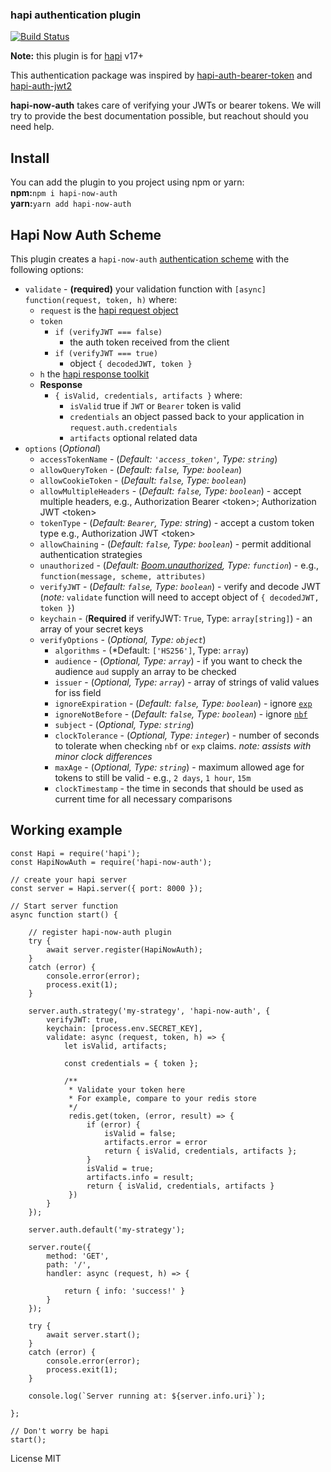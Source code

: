### hapi authentication plugin

[![Build Status](https://travis-ci.org/puchesjr/hapi-now-auth.svg?branch=master)](https://travis-ci.org/puchesjr/hapi-now-auth)

**Note:** this plugin is for [hapi](https://hapijs.com) v17+ 

This authentication package was inspired by [hapi-auth-bearer-token](https://github.com/johnbrett/hapi-auth-bearer-token) and [hapi-auth-jwt2](https://www.npmjs.com/package/hapi-auth-jwt2)

**hapi-now-auth** takes care of verifying your JWTs or bearer tokens. We will try to provide the best documentation possible, but reachout should you need help.

## Install
You can add the plugin to you project using npm or yarn:  
**npm:**```npm i hapi-now-auth```  
**yarn:**```yarn add hapi-now-auth```  

## Hapi Now Auth Scheme  
This plugin creates a `hapi-now-auth` [authentication scheme](https://hapijs.com/api#authentication-scheme) with the following options:  
- `validate` - **(required)** your validation function with `[async] function(request, token, h)` where:
  - `request` is the [hapi request object](https://hapijs.com/api#request)
  - `token` 
    - `if (verifyJWT === false)`
      - the auth token received from the client
    - `if (verifyJWT === true)`
      - object `{ decodedJWT, token }`
  - `h` the [hapi response toolkit](https://hapijs.com/api#response-toolkit)
  - **Response**
    - `{ isValid, credentials, artifacts }` where:
      - `isValid` true if `JWT` or `Bearer` token is valid
      - `credentials` an object passed back to your application in `request.auth.credentials`
      - `artifacts` optional related data
- `options` (*Optional*)
  - `accessTokenName` - (*Default: `'access_token'`, Type: `string`*) 
  - `allowQueryToken` - (*Default: `false`, Type: `boolean`*)
  - `allowCookieToken` - (*Default: `false`, Type: `boolean`*)
  - `allowMultipleHeaders` - (*Default: `false`, Type: `boolean`*) - accept multiple headers, e.g., Authorization Bearer \<token\>; Authorization JWT \<token\>
  - `tokenType` - (*Default: `Bearer`, Type: string*) - accept a custom token type e.g., Authorization JWT \<token\>
  - `allowChaining` - (*Default: `false`, Type: `boolean`*) - permit additional authentication strategies
  - `unauthorized` - (*Default: [Boom.unauthorized](https://github.com/hapijs/boom#boomunauthorizedmessage-scheme-attributes), Type: `function`*) - e.g., `function(message, scheme, attributes)`
  - `verifyJWT` - (*Default: `false`, Type: `boolean`*) - verify and decode JWT (*note:* `validate` function will need to accept object of `{ decodedJWT, token }`)
  - `keychain` - (**Required** if verifyJWT: `True`, Type: `array[string]`) - an array of your secret keys
  - `verifyOptions` - (*Optional, Type: `object`*)
    - `algorithms` - (*Default: `['HS256']`, Type: `array`)
    - `audience` - (*Optional, Type: `array`*) - if you want to check the audience `aud` supply an array to be checked
    - `issuer` - (*Optional, Type: `array`*) - array of strings of valid values for iss field
    - `ignoreExpiration` - (*Default: `false`, Type: `boolean`*) - ignore [`exp`](https://self-issued.info/docs/draft-ietf-oauth-json-web-token.html#expDef)
    - `ignoreNotBefore` - (*Default: `false`, Type: `boolean`*) - ignore [`nbf`](https://self-issued.info/docs/draft-ietf-oauth-json-web-token.html#nbfDef)
    - `subject` - (*Optional, Type: `string`*)
    - `clockTolerance` - (*Optional, Type: `integer`*) - number of seconds to tolerate when checking `nbf` or `exp` claims. *note: assists with minor clock differences*
    - `maxAge` - (*Optional, Type: `string`*) - maximum allowed age for tokens to still be valid - e.g., `2 days`, `1 hour`, `15m`
    - `clockTimestamp` - the time in seconds that should be used as current time for all necessary comparisons

## Working example  
```
const Hapi = require('hapi');
const HapiNowAuth = require('hapi-now-auth');

// create your hapi server
const server = Hapi.server({ port: 8000 });

// Start server function
async function start() {

    // register hapi-now-auth plugin
    try {
        await server.register(HapiNowAuth);
    }
    catch (error) {
        console.error(error);
        process.exit(1);
    }

    server.auth.strategy('my-strategy', 'hapi-now-auth', {
        verifyJWT: true,
        keychain: [process.env.SECRET_KEY],
        validate: async (request, token, h) => {
            let isValid, artifacts;

            const credentials = { token };
            
            /**
             * Validate your token here
             * For example, compare to your redis store
             */
             redis.get(token, (error, result) => {
                 if (error) {
                     isValid = false;
                     artifacts.error = error
                     return { isValid, credentials, artifacts };
                 }
                 isValid = true;
                 artifacts.info = result;
                 return { isValid, credentials, artifacts }
             })
        }
    });

    server.auth.default('my-strategy');

    server.route({
        method: 'GET',
        path: '/',
        handler: async (request, h) => {

            return { info: 'success!' }
        }
    });

    try {
        await server.start();
    }
    catch (error) {
        console.error(error);
        process.exit(1);
    }

    console.log(`Server running at: ${server.info.uri}`);

};

// Don't worry be hapi
start();
```
License MIT